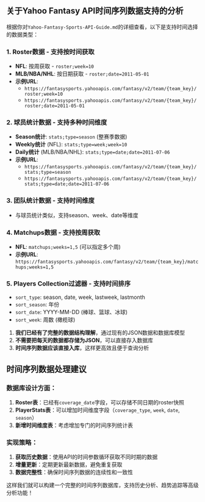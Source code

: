 
## 关于Yahoo Fantasy API时间序列数据支持的分析

根据你对`Yahoo-Fantasy-Sports-API-Guide.md`的详细查看，以下是支持时间选择的数据类型：

### 1. **Roster数据 - 支持按时间获取**
- **NFL**: 按周获取 - `roster;week=10`
- **MLB/NBA/NHL**: 按日期获取 - `roster;date=2011-05-01`
- **示例URL**: 
  - `https://fantasysports.yahooapis.com/fantasy/v2/team/{team_key}/roster;week=10`
  - `https://fantasysports.yahooapis.com/fantasy/v2/team/{team_key}/roster;date=2011-05-01`

### 2. **球员统计数据 - 支持多种时间维度**
- **Season统计**: `stats;type=season` (整赛季数据)
- **Weekly统计** (NFL): `stats;type=week;week=10`  
- **Daily统计** (MLB/NBA/NHL): `stats;type=date;date=2011-07-06`
- **示例URL**:
  - `https://fantasysports.yahooapis.com/fantasy/v2/team/{team_key}/stats;type=season`
  - `https://fantasysports.yahooapis.com/fantasy/v2/team/{team_key}/stats;type=date;date=2011-07-06`

### 3. **团队统计数据 - 支持时间维度**
- 与球员统计类似，支持season、week、date等维度

### 4. **Matchups数据 - 支持按周获取**
- **NFL**: `matchups;weeks=1,5` (可以指定多个周)
- **示例URL**: `https://fantasysports.yahooapis.com/fantasy/v2/team/{team_key}/matchups;weeks=1,5`

### 5. **Players Collection过滤器 - 支持时间排序**
- `sort_type`: season, date, week, lastweek, lastmonth
- `sort_season`: 年份
- `sort_date`: YYYY-MM-DD (棒球、篮球、冰球)
- `sort_week`: 周数 (橄榄球)


1. **我们已经有了完整的数据结构理解**，通过现有的JSON数据和数据库模型
2. **不需要把每天的数据都存储为JSON**，可以直接存入数据库
3. **时间序列数据应该直接入库**，这样更高效且便于查询分析

## 时间序列数据处理建议

### 数据库设计方面：
1. **Roster表**：已经有`coverage_date`字段，可以存储不同日期的roster快照
2. **PlayerStats表**：可以增加时间维度字段（`coverage_type`, `week`, `date`, `season`）
3. **新增时间维度表**：考虑增加专门的时间序列统计表

### 实现策略：
1. **获取历史数据**：使用API的时间参数循环获取不同时期的数据
2. **增量更新**：定期更新最新数据，避免重复获取
3. **数据完整性**：确保时间序列数据的连续性和一致性

这样我们就可以构建一个完整的时间序列数据库，支持历史分析、趋势追踪等高级分析功能！
